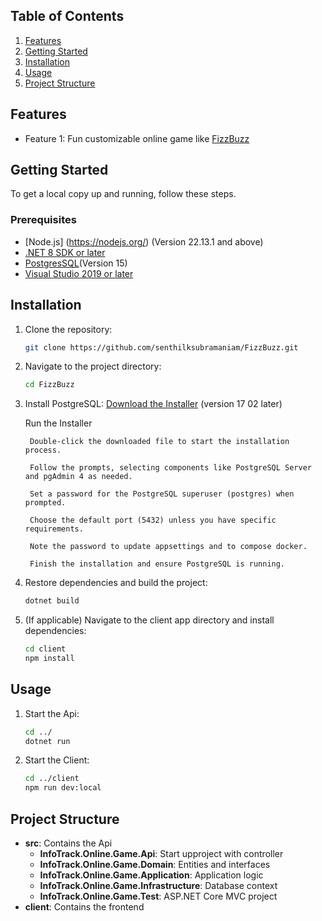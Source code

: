 ## Table of Contents
1. [Features](#features)
2. [Getting Started](#getting-started)
3. [Installation](#installation)
4. [Usage](#usage)
5. [Project Structure](#project-structure)

## Features
- Feature 1: Fun customizable online game like [FizzBuzz](https://en.wikipedia.org/wiki/Fizz_buzz#:%7E:text=Fizz%20buzz%20is%20a%20group,with%20the%20word%20%22fizzbuzz%22.)

## Getting Started
To get a local copy up and running, follow these steps.

### Prerequisites
- [Node.js] (https://nodejs.org/) (Version 22.13.1 and above)
- [.NET 8 SDK or later](https://dotnet.microsoft.com/download)
- [PostgresSQL](https://www.postgresql.org/download/)(Version 15)
- [Visual Studio 2019 or later](https://visualstudio.microsoft.com/)

## Installation

1. Clone the repository:
   ```bash
   git clone https://github.com/senthilksubramaniam/FizzBuzz.git
   ```
2. Navigate to the project directory:
   ```bash
   cd FizzBuzz
   ```
3. Install PostgreSQL: 
    [Download the Installer](https://www.postgresql.org/download/windows/) (version 17 02 later)

    Run the Installer

        Double-click the downloaded file to start the installation process.

        Follow the prompts, selecting components like PostgreSQL Server and pgAdmin 4 as needed.

        Set a password for the PostgreSQL superuser (postgres) when prompted.

        Choose the default port (5432) unless you have specific requirements.

        Note the password to update appsettings and to compose docker.

        Finish the installation and ensure PostgreSQL is running.

4. Restore dependencies and build the project:
   ```bash
   dotnet build
   ```
5. (If applicable) Navigate to the client app directory and install dependencies:
   ```bash
   cd client
   npm install
   ```
## Usage

1. Start the Api:
   ```bash
   cd ../   
   dotnet run
   ```
2. Start the Client:
   ```bash
   cd ../client 
   npm run dev:local
   ```

## Project Structure

- **src**: Contains the Api
  - **InfoTrack.Online.Game.Api**: Start upproject with controller
  - **InfoTrack.Online.Game.Domain**: Entities and interfaces
  - **InfoTrack.Online.Game.Application**: Application logic
  - **InfoTrack.Online.Game.Infrastructure**: Database context
  - **InfoTrack.Online.Game.Test**: ASP.NET Core MVC project
- **client**: Contains the frontend